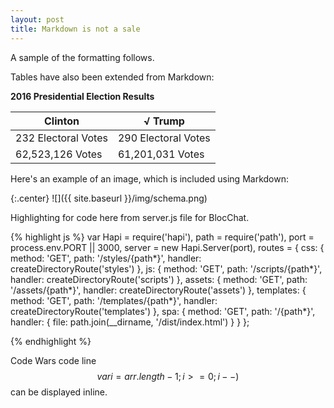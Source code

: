 ```yaml
---
layout: post
title: Markdown is not a sale
---
```

 A sample of the formatting follows.

Tables have also been extended from Markdown:

<B>2016 Presidential Election Results</B>

Clinton              | √  Trump 
-------------------- | -------------
232 Electoral Votes  | 290 Electoral Votes
62,523,126 Votes     | 61,201,031 Votes

Here's an example of an image, which is included using Markdown:


{:.center}
![]({{ site.baseurl }}/img/schema.png)

Highlighting for code here from server.js file for BlocChat.

{% highlight js %}
var Hapi = require('hapi'),
    path = require('path'),
    port = process.env.PORT || 3000,
    server = new Hapi.Server(port),
    routes = {
        css: {
            method: 'GET',
            path: '/styles/{path*}',
            handler: createDirectoryRoute('styles')
        },
        js: {
            method: 'GET',
            path: '/scripts/{path*}',
            handler: createDirectoryRoute('scripts')
        },
        assets: {
            method: 'GET',
            path: '/assets/{path*}',
            handler: createDirectoryRoute('assets')
        },
        templates: {
            method: 'GET',
            path: '/templates/{path*}',
            handler: createDirectoryRoute('templates')
        },
        spa: {
            method: 'GET',
            path: '/{path*}',
            handler: {
                file: path.join(__dirname, '/dist/index.html')
            }
        }
    };

{% endhighlight %}

Code Wars code line 
$$var i=arr.length-1;i>=0;i--) $$ can be displayed inline.
